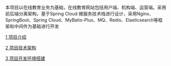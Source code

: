 本项目以在线教育业务为基础，在线教育网站包括用户端、机构端、运营端。采用前后端分离架构，基于Spring Cloud 微服务技术栈进行设计，采用Nginx、SpringBoot、Spring Cloud、MyBatis-Plus、MQ、Redis、Elasticsearch等框架和中间件为基础进行开发

[1 项目介绍]()

[2 项目技术架构]()

[3 项目开发环境搭建]()

